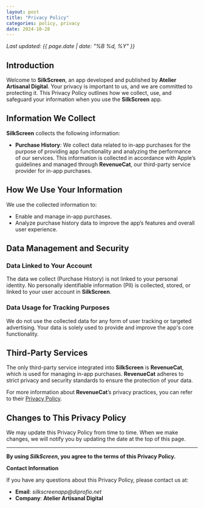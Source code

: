 ```yaml
---
layout: post
title: "Privacy Policy"
categories: policy, privacy
date: 2024-10-28
---
```


_Last updated: {{ page.date | date: "%B %d, %Y" }}_

## Introduction

Welcome to **SilkScreen**, an app developed and published by **Atelier Artisanal Digital**. Your privacy is important to us, and we are committed to protecting it. This Privacy Policy outlines how we collect, use, and safeguard your information when you use the **SilkScreen** app.

## Information We Collect

**SilkScreen** collects the following information:

- **Purchase History**: We collect data related to in-app purchases for the purpose of providing app functionality and analyzing the performance of our services. This information is collected in accordance with Apple’s guidelines and managed through **RevenueCat**, our third-party service provider for in-app purchases.

## How We Use Your Information

We use the collected information to:

- Enable and manage in-app purchases.
- Analyze purchase history data to improve the app’s features and overall user experience.

## Data Management and Security

### Data Linked to Your Account

The data we collect (Purchase History) is not linked to your personal identity. No personally identifiable information (PII) is collected, stored, or linked to your user account in **SilkScreen**.

### Data Usage for Tracking Purposes

We do not use the collected data for any form of user tracking or targeted advertising. Your data is solely used to provide and improve the app's core functionality.

## Third-Party Services

The only third-party service integrated into **SilkScreen** is **RevenueCat**, which is used for managing in-app purchases. **RevenueCat** adheres to strict privacy and security standards to ensure the protection of your data.

For more information about **RevenueCat**’s privacy practices, you can refer to their [Privacy Policy](https://www.revenuecat.com/privacy).

## Changes to This Privacy Policy

We may update this Privacy Policy from time to time. When we make changes, we will notify you by updating the date at the top of this page.

---

**By using _SilkScreen_, you agree to the terms of this Privacy Policy.**

**Contact Information**

If you have any questions about this Privacy Policy, please contact us at:

- **Email**: _silkscreenapp@diprofio.net_  
- **Company**: **Atelier Artisanal Digital**